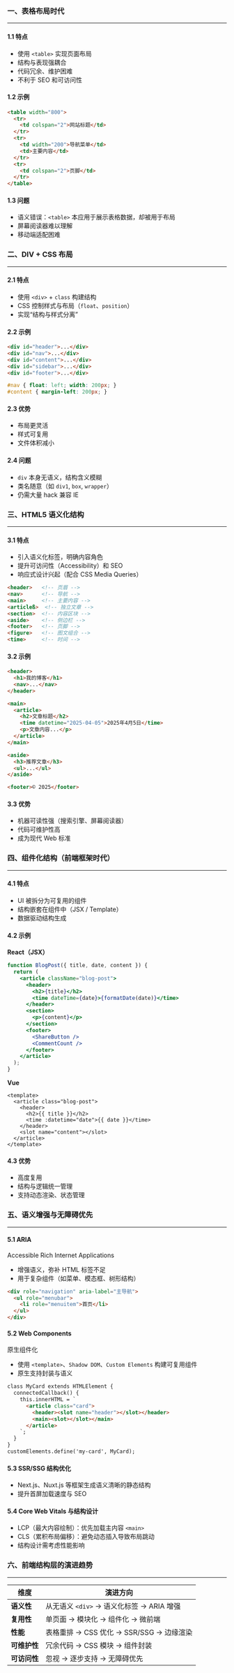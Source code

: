 ### 一、表格布局时代

---

#### 1.1 特点

- 使用 `<table>` 实现页面布局
- 结构与表现强耦合
- 代码冗余、维护困难
- 不利于 SEO 和可访问性

#### 1.2 示例

```html
<table width="800">
  <tr>
    <td colspan="2">网站标题</td>
  </tr>
  <tr>
    <td width="200">导航菜单</td>
    <td>主要内容</td>
  </tr>
  <tr>
    <td colspan="2">页脚</td>
  </tr>
</table>
```

#### 1.3 问题

- 语义错误：`<table>` 本应用于展示表格数据，却被用于布局
- 屏幕阅读器难以理解
- 移动端适配困难



### 二、DIV + CSS 布局

---

#### 2.1 特点

- 使用 `<div>` + `class` 构建结构
- CSS 控制样式与布局（`float`、`position`）
- 实现“结构与样式分离”

#### 2.2 示例

```html
<div id="header">...</div>
<div id="nav">...</div>
<div id="content">...</div>
<div id="sidebar">...</div>
<div id="footer">...</div>
```

```css
#nav { float: left; width: 200px; }
#content { margin-left: 200px; }
```

#### 2.3 优势

- 布局更灵活
- 样式可复用
- 文件体积减小

#### 2.4 问题

- `div` 本身无语义，结构含义模糊
- 类名随意（如 `div1`, `box`, `wrapper`）
- 仍需大量 hack 兼容 IE



### 三、HTML5 语义化结构

---

#### 3.1 特点

- 引入语义化标签，明确内容角色
- 提升可访问性（Accessibility）和 SEO
- 响应式设计兴起（配合 CSS Media Queries）

```html
<header>   <!-- 页眉 -->
<nav>      <!-- 导航 -->
<main>     <!-- 主要内容 -->
<articleß>  <!-- 独立文章 -->
<section>  <!-- 内容区块 -->
<aside>    <!-- 侧边栏 -->
<footer>   <!-- 页脚 -->
<figure>   <!-- 图文组合 -->
<time>     <!-- 时间 -->
```

#### 3.2 示例

```html
<header>
  <h1>我的博客</h1>
  <nav>...</nav>
</header>

<main>
  <article>
    <h2>文章标题</h2>
    <time datetime="2025-04-05">2025年4月5日</time>
    <p>文章内容...</p>
  </article>
</main>

<aside>
  <h3>推荐文章</h3>
  <ul>...</ul>
</aside>

<footer>© 2025</footer>
```

#### 3.3 优势

- 机器可读性强（搜索引擎、屏幕阅读器）
- 代码可维护性高
- 成为现代 Web 标准



### 四、组件化结构（前端框架时代）

---

#### 4.1 特点

- UI 被拆分为可复用的组件
- 结构嵌套在组件中（JSX / Template）
- 数据驱动结构生成

#### 4.2 示例

**React（JSX）**

```jsx
function BlogPost({ title, date, content }) {
  return (
    <article className="blog-post">
      <header>
        <h2>{title}</h2>
        <time dateTime={date}>{formatDate(date)}</time>
      </header>
      <section>
        <p>{content}</p>
      </section>
      <footer>
        <ShareButton />
        <CommentCount />
      </footer>
    </article>
  );
}
```

**Vue**

```vue
<template>
  <article class="blog-post">
    <header>
      <h2>{{ title }}</h2>
      <time :datetime="date">{{ date }}</time>
    </header>
    <slot name="content"></slot>
  </article>
</template>
```

#### 4.3 优势

- 高度复用
- 结构与逻辑统一管理
- 支持动态渲染、状态管理



### 五、语义增强与无障碍优先

---

#### 5.1 ARIA

Accessible Rich Internet Applications

- 增强语义，弥补 HTML 标签不足
- 用于复杂组件（如菜单、模态框、树形结构）

```html
<div role="navigation" aria-label="主导航">
  <ul role="menubar">
    <li role="menuitem">首页</li>
  </ul>
</div>
```

#### 5.2 Web Components

原生组件化

- 使用 `<template>`、`Shadow DOM`、`Custom Elements` 构建可复用组件
- 原生支持封装与语义

```html
class MyCard extends HTMLElement {
  connectedCallback() {
    this.innerHTML = `
      <article class="card">
        <header><slot name="header"></slot></header>
        <main><slot></slot></main>
      </article>
    `;
  }
}
customElements.define('my-card', MyCard);
```

#### 5.3 SSR/SSG 结构优化

- Next.js、Nuxt.js 等框架生成语义清晰的静态结构
- 提升首屏加载速度与 SEO

#### 5.4 Core Web Vitals 与结构设计

- LCP（最大内容绘制）：优先加载主内容 `<main>`
- CLS（累积布局偏移）：避免动态插入导致布局跳动
- 结构设计需考虑性能影响



### 六、前端结构层的演进趋势

---

| 维度         | 演进方向                                  |
| ------------ | ----------------------------------------- |
| **语义性**   | 从无语义 `<div>` → 语义化标签 → ARIA 增强 |
| **复用性**   | 单页面 → 模块化 → 组件化 → 微前端         |
| **性能**     | 表格重排 → CSS 优化 → SSR/SSG → 边缘渲染  |
| **可维护性** | 冗余代码 → CSS 模块 → 组件封装            |
| **可访问性** | 忽视 → 逐步支持 → 无障碍优先              |

